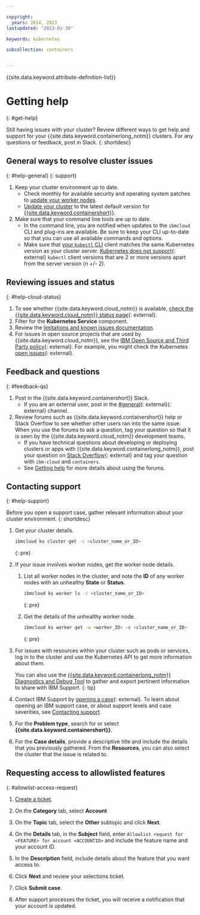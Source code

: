 ```yaml
---

copyright: 
  years: 2014, 2023
lastupdated: "2023-01-30"

keywords: kubernetes

subcollection: containers


---
```


{{site.data.keyword.attribute-definition-list}}





# Getting help
{: #get-help}

Still having issues with your cluster? Review different ways to get help and support for your {{site.data.keyword.containerlong_notm}} clusters. For any questions or feedback, post in Slack.
{: shortdesc}

## General ways to resolve cluster issues
{: #help-general}
{: support}

1. Keep your cluster environment up to date.
    * Check monthly for available security and operating system patches to [update your worker nodes](/docs/containers?topic=containers-update#worker_node).
    * [Update your cluster](/docs/containers?topic=containers-update#master) to the latest default version for [{{site.data.keyword.containershort}}](/docs/containers?topic=containers-cs_versions).
2. Make sure that your command line tools are up to date.
    * In the command line, you are notified when updates to the `ibmcloud` CLI and plug-ins are available. Be sure to keep your CLI up-to-date so that you can use all available commands and options.
    * Make sure that [your `kubectl` CLI](/docs/containers?topic=containers-cs_cli_install#kubectl) client matches the same Kubernetes version as your cluster server. [Kubernetes does not support](https://kubernetes.io/releases/version-skew-policy/){: external} `kubectl` client versions that are 2 or more versions apart from the server version (n +/- 2).



## Reviewing issues and status
{: #help-cloud-status}

1. To see whether {{site.data.keyword.cloud_notm}} is available, [check the {{site.data.keyword.cloud_notm}} status page](https://cloud.ibm.com/status?selected=status){: external}.
2. Filter for the **Kubernetes Service** component.
3. Review the [limitations and known issues documentation](/docs/containers?topic=containers-limitations).
4. For issues in open source projects that are used by {{site.data.keyword.cloud_notm}}, see the [IBM Open Source and Third Party policy](https://www.ibm.com/support/pages/node/737271){: external}. For example, you might check the Kubernetes [open issues](https://github.com/kubernetes/kubernetes/issues){: external}.



## Feedback and questions
{: #feedback-qs}

1. Post in the {{site.data.keyword.containershort}} Slack.
    * If you are an external user, post in the [#general](https://ibm-cloud-success.slack.com/archives/C4G6362ER){: external}{: external} channel. 
2. Review forums such as {{site.data.keyword.containershort}} help or Stack Overflow to see whether other users ran into the same issue. When you use the forums to ask a question, tag your question so that it is seen by the {{site.data.keyword.cloud_notm}} development teams.
    * If you have technical questions about developing or deploying clusters or apps with {{site.data.keyword.containerlong_notm}}, post your question on [Stack Overflow](https://stackoverflow.com/questions/tagged/ibm-cloud+containers){: external} and tag your question with `ibm-cloud` and `containers`.
    * See [Getting help](/docs/get-support?topic=get-support-using-avatar) for more details about using the forums.



## Contacting support
{: #help-support}

Before you open a support case, gather relevant information about your cluster environment.
{: shortdesc}

1. Get your cluster details.

    ```sh
    ibmcloud ks cluster get -c <cluster_name_or_ID>
    ```
    {: pre}

2. If your issue involves worker nodes, get the worker node details.

    1. List all worker nodes in the cluster, and note the **ID** of any worker nodes with an unhealthy **State** or **Status**.
    
        ```sh
        ibmcloud ks worker ls -c <cluster_name_or_ID>
        ```
        {: pre}

    2. Get the details of the unhealthy worker node.
    
        ```sh
        ibmcloud ks worker get -w <worker_ID> -c <cluster_name_or_ID>
        ```
        {: pre}

3. For issues with resources within your cluster such as pods or services, log in to the cluster and use the Kubernetes API to get more information about them.

    You can also use the [{{site.data.keyword.containerlong_notm}} Diagnostics and Debug Tool](/docs/containers?topic=containers-debug-tool) to gather and export pertinent information to share with IBM Support.
    {: tip}

4. Contact IBM Support by [opening a case](https://cloud.ibm.com/unifiedsupport/cases/form){: external}. To learn about opening an IBM support case, or about support levels and case severities, see [Contacting support](/docs/get-support?topic=get-support-using-avatar).

5. For the **Problem type**, search for or select **{{site.data.keyword.containershort}}**.

6. For the **Case details**, provide a descriptive title and include the details that you previously gathered. From the **Resources**, you can also select the cluster that the issue is related to.


## Requesting access to allowlisted features
{: #allowlist-access-request}

1. [Create a ticket](https://cloud.ibm.com/unifiedsupport/cases/form).

1. On the **Category** tab, select **Account**

1. On the **Topic** tab, select the **Other** subtopic and click **Next**.

1. On the **Details** tab, in the **Subject** field, enter `Allowlist request for <FEATURE> for account <ACCOUNTID>` and include the feature name and your account ID. 

1. In the **Description** field, include details about the feature that you want access to.

1. Click **Next** and review your selections ticket.

1. Click **Submit case**.

1. After support processes the ticket, you will receive a notification that your account is updated.






